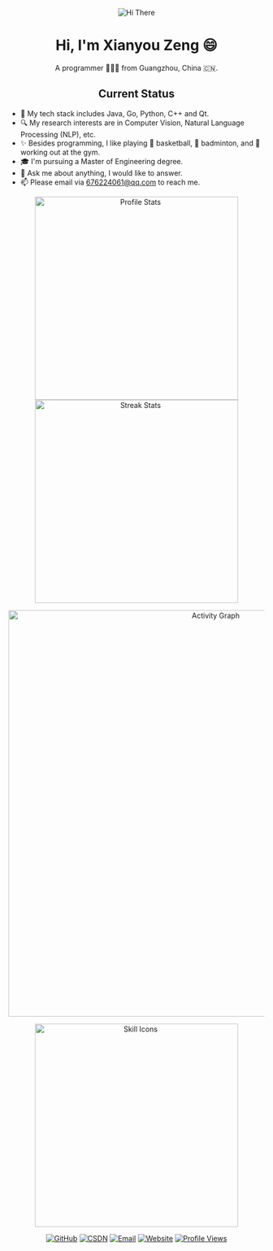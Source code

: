 <p align="center">
    <img src="https://capsule-render.vercel.app/api?type=waving&color=gradient&height=300&&section=header&text=HI%20THERE&fontSize=90&fontAlign=50&fontAlignY=30&desc=I%20am%20Xianyou%20Zeng&descAlign=50&descSize=30&descAlignY=60&animation=twinkling" alt="Hi There" title="Hi There"/>
</p>
<div align="center">

# Hi, I'm Xianyou Zeng 😄

A programmer 👨🏻‍💻 from Guangzhou, China 🇨🇳.

## Current Status 

</div>

- 🌱 My tech stack includes Java, Go, Python, C++ and Qt.
- 🔍 My research interests are in Computer Vision, Natural Language Processing (NLP), etc.
- ✨ Besides programming, I like playing 🏀 basketball, 🏸 badminton, and 💪 working out at the gym.
- 🎓 I'm pursuing a Master of Engineering degree.
- 💬 Ask me about anything, I would like to answer.
- 📫 Please email via [676224061@qq.com](mailto:676224061@qq.com) to reach me.


<!-- 更新所有统计图表的用户名 -->
<p align="center">
    <img width="400" src="https://github-readme-stats.vercel.app/api?username=mangoyoo&theme=transparent&show_icons=true&hide_border=true&show=reviews,discussions_started&hide_title=true&hide=contribs&number_format=long&count_private=true" alt="Profile Stats" title="Profile Stats" />
    <img width="400" src="https://github-readme-streak-stats-xiaokang2022.vercel.app?user=mangoyoo&theme=transparent&hide_border=true" alt="Streak Stats" title="Streak Stats" />
</p>

<!-- 更新活动图表 -->
<p align="center">
    <img width="800" src="https://github-readme-activity-graph.vercel.app/graph?username=mangoyoo&theme=github-compact&hide_border=true&area=true&custom_title=Activity%20Graph" alt="Activity Graph" title="Activity Graph" />
</p>



<!-- 技能图标可以根据你的实际技能调整 -->
<p align="center">
    <img width="400" src="https://go-skill-icons.vercel.app/api/icons?i=java,go,py,cpp,qt,docker,vue,pytorch&titles=true" alt="Skill Icons" title="Skill Icons">
</p>

<p align="center">
    <a href="https://github.com/mangoyoo"><img src="https://img.shields.io/badge/GitHub-mangoyoo-blue?logo=github" alt="GitHub" title="GitHub" /></a>
    <a href="https://blog.csdn.net/weixin_42883548?spm=1000.2115.3001.5343"><img src="https://img.shields.io/badge/CSDN-weixin__42883548-red?logo=csdn" alt="CSDN" title="CSDN" /></a>
    <a href="mailto:676224061@qq.com"><img src="https://img.shields.io/badge/Email-676224061@qq.com-green?logo=gmail" alt="Email" title="Email" /></a>
    <a href="https://www.yoopic.space/"><img src="https://img.shields.io/badge/Website-yoopic.space-purple?logo=firefox" alt="Website" title="Website" /></a>
    <a href="https://github.com/mangoyoo"><img src="https://komarev.com/ghpvc/?username=mangoyoo&label=Profile+Views" alt="Profile Views" title="Profile Views" /></a>
</p>

